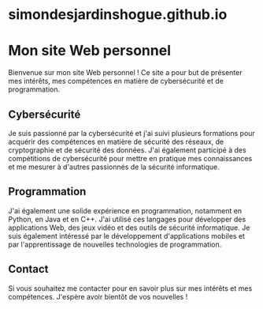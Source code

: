 # simondesjardinshogue.github.io

# Mon site Web personnel

Bienvenue sur mon site Web personnel ! Ce site a pour but de présenter mes intérêts, mes compétences en matière de cybersécurité et de programmation.

## Cybersécurité

Je suis passionné par la cybersécurité et j'ai suivi plusieurs formations pour acquérir des compétences en matière de sécurité des réseaux, de cryptographie et de sécurité des données. J'ai également participé à des compétitions de cybersécurité pour mettre en pratique mes connaissances et me mesurer à d'autres passionnés de la sécurité informatique.

## Programmation

J'ai également une solide expérience en programmation, notamment en Python, en Java et en C++. J'ai utilisé ces langages pour développer des applications Web, des jeux vidéo et des outils de sécurité informatique. Je suis également intéressé par le développement d'applications mobiles et par l'apprentissage de nouvelles technologies de programmation.

## Contact

Si vous souhaitez me contacter pour en savoir plus sur mes intérêts et mes compétences. J'espère avoir bientôt de vos nouvelles !
